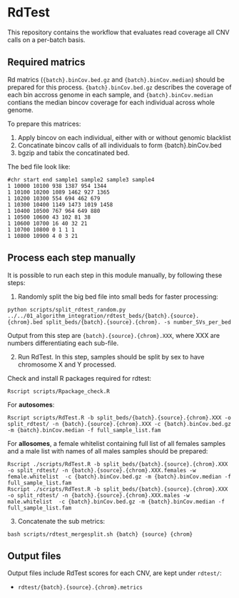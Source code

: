 # RdTest
This repository contains the workflow that evaluates read coverage all CNV calls on a per-batch basis.

## Required matrics
Rd matrics (`{batch}.binCov.bed.gz` and `{batch}.binCov.median`) should be prepared for this process.  `{batch}.binCov.bed.gz` describes the coverage of each bin accross genome in each sample, and `{batch}.binCov.median` contians the median bincov coverage for each individual across whole genome.

To prepare this matrices:
1. Apply bincov on each individual, either with or without genomic blacklist
2. Concatinate bincov calls of all individuals to form {batch}.binCov.bed
3. bgzip and tabix the concatinated bed.

The bed file look like:
```
#chr start end sample1 sample2 sample3 sample4
1 10000 10100 938 1387 954 1344
1 10100 10200 1089 1462 927 1365
1 10200 10300 554 694 462 679
1 10300 10400 1149 1473 1019 1458
1 10400 10500 767 964 649 880
1 10500 10600 43 102 81 38
1 10600 10700 16 40 32 21
1 10700 10800 0 1 1 1
1 10800 10900 4 0 3 21
```

## Process each step manually
It is possible to run each step in this module manually, by following these steps:

1. Randomly split the big bed file into small beds for faster processing:
```
python scripts/split_rdtest_random.py ../../01_algorithm_integration/rdtest_beds/{batch}.{source}.{chrom}.bed split_beds/{batch}.{source}.{chrom}. -s number_SVs_per_bed
```
Output from this step are `{batch}.{source}.{chrom}.XXX`, where XXX are numbers differentiating each sub-file.

2. Run RdTest. In this step, samples should be split by sex to have chromosome X and Y processed. 

Check and install R packages required for rdtest:
```
Rscript scripts/Rpackage_check.R
``` 

For **autosomes**:

```
Rscript scripts/RdTest.R -b split_beds/{batch}.{source}.{chrom}.XXX -o split_rdtest/ -n {batch}.{source}.{chrom}.XXX -c {batch}.binCov.bed.gz -m {batch}.binCov.median -f full_sample_list.fam
```

For **allosomes**, a female whitelist containing full list of all females samples and a male list with names of all males samples should be prepared:
```
Rscript ./scripts/RdTest.R -b split_beds/{batch}.{source}.{chrom}.XXX -o split_rdtest/ -n {batch}.{source}.{chrom}.XXX.females -w female.whitelist  -c {batch}.binCov.bed.gz -m {batch}.binCov.median -f full_sample_list.fam
Rscript ./scripts/RdTest.R -b split_beds/{batch}.{source}.{chrom}.XXX -o split_rdtest/ -n {batch}.{source}.{chrom}.XXX.males -w male.whitelist  -c {batch}.binCov.bed.gz -m {batch}.binCov.median -f full_sample_list.fam
```

3. Concatenate the sub metrics:
```
bash scripts/rdtest_mergesplit.sh {batch} {source} {chrom}
```


## Output files
Output files include RdTest scores for each CNV, are kept under `rdtest/`:
* `rdtest/{batch}.{source}.{chrom}.metrics`

